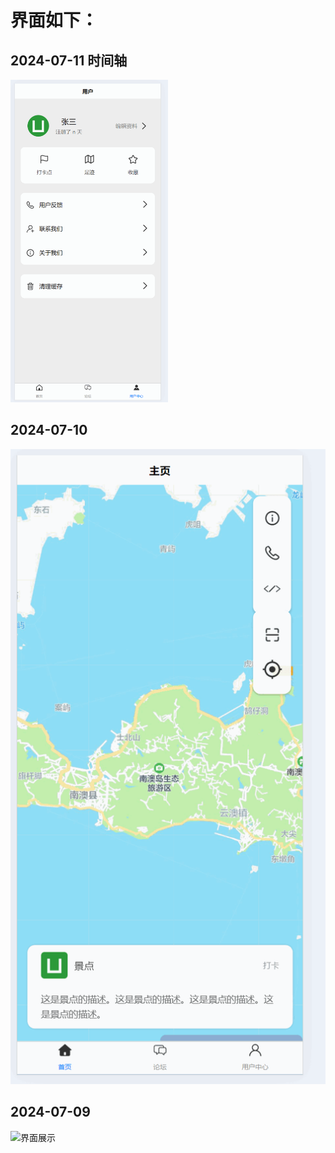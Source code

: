 # 界面如下：

## 2024-07-11 时间轴
<img src="./docx/PixPin_2024-07-11_00-42-37.gif" alt="界面展示" style="width: 50%; height: 50%;">



## 2024-07-10
![界面展示](./docx/PixPin_2024-07-10_18-02-16.gif)


## 2024-07-09
![界面展示](./docx/PixPin_2024-07-09_23-16-11.gif)